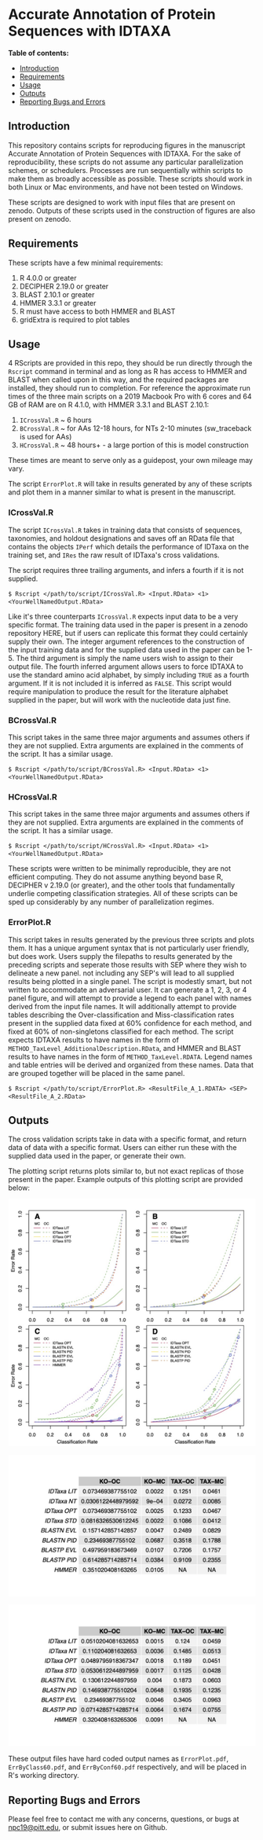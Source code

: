 # Accurate Annotation of Protein Sequences with IDTAXA

**Table of contents:**
- [Introduction](#introduction)
- [Requirements](#requirements)
- [Usage](#usage)
- [Outputs](#Outputs)
- [Reporting Bugs and Errors](#Reporting-Bugs-and-Errors)

## Introduction

This repository contains scripts for reproducing figures in the manuscript Accurate Annotation of Protein Sequences with IDTAXA. For the sake of reproducibility, these scripts do not assume any particular parallelization schemes, or schedulers. Processes are run sequentially within scripts to make them as broadly accessible as possible. These scripts should work in both Linux or Mac environments, and have not been tested on Windows.

These scripts are designed to work with input files that are present on zenodo. Outputs of these scripts used in the construction of figures are also present on zenodo.

## Requirements

These scripts have a few minimal requirements:

1. R 4.0.0 or greater
2. DECIPHER 2.19.0 or greater
3. BLAST 2.10.1 or greater
4. HMMER 3.3.1 or greater
5. R must have access to both HMMER and BLAST
6. gridExtra is required to plot tables

## Usage

4 RScripts are provided in this repo, they should be run directly through the `Rscript` command in terminal and as long as R has access to HMMER and BLAST when called upon in this way, and the required packages are installed, they should run to completion. For reference the approximate run times of the three main scripts on a 2019 Macbook Pro with 6 cores and 64 GB of RAM are on R 4.1.0, with HMMER 3.3.1 and BLAST 2.10.1:

1. `ICrossVal.R` ~ 6 hours
2. `BCrossVal.R` ~ for AAs 12-18 hours, for NTs 2-10 minutes (sw_traceback is used for AAs)
3. `HCrossVal.R` ~ 48 hours+ - a large portion of this is model construction

These times are meant to serve only as a guidepost, your own mileage may vary.

The script `ErrorPlot.R` will take in results generated by any of these scripts and plot them in a manner similar to what is present in the manuscript.

### ICrossVal.R

The script `ICrossVal.R` takes in training data that consists of sequences, taxonomies, and holdout designations and saves off an RData file that contains the objects `IPerf` which details the performance of IDTaxa on the training set, and `IRes` the raw result of IDTaxa's cross validations.

The script requires three trailing arguments, and infers a fourth if it is not supplied.

```
$ Rscript </path/to/script/ICrossVal.R> <Input.RData> <1> <YourWellNamedOutput.RData>
```

Like it's three counterparts `ICrossVal.R` expects input data to be a very specific format. The training data used in the paper is present in a zenodo repository HERE, but if users can replicate this format they could certainly supply their own. The integer argument references to the construction of the input training data and for the supplied data used in the paper can be 1-5. The third argument is simply the name users wish to assign to their output file. The fourth inferred argument allows users to force IDTAXA to use the standard amino acid alphabet, by simply including `TRUE` as a fourth argument. If it is not included it is inferred as `FALSE`. This script would require manipulation to produce the result for the literature alphabet supplied in the paper, but will work with the nucleotide data just fine.

### BCrossVal.R

This script takes in the same three major arguments and assumes others if they are not supplied. Extra arguments are explained in the comments of the script. It has a similar usage.

```
$ Rscript </path/to/script/BCrossVal.R> <Input.RData> <1> <YourWellNamedOutput.RData>
```

### HCrossVal.R

This script takes in the same three major arguments and assumes others if they are not supplied. Extra arguments are explained in the comments of the script. It has a similar usage.

```
$ Rscript </path/to/script/HCrossVal.R> <Input.RData> <1> <YourWellNamedOutput.RData>
```

These scripts were written to be minimally reproducible, they are not efficient computing. They do not assume anything beyond base R, DECIPHER v 2.19.0 (or greater), and the other tools that fundamentally underlie competing classification strategies. All of these scripts can be sped up considerably by any number of parallelization regimes.

### ErrorPlot.R

This script takes in results generated by the previous three scripts and plots them. It has a unique argument syntax that is not particularly user friendly, but does work. Users supply the filepaths to results generated by the preceding scripts and seperate those results with SEP where they wish to delineate a new panel. not including any SEP's will lead to all supplied results being plotted in a single panel. The script is modestly smart, but not written to accommodate an adversarial user. It can generate a 1, 2, 3, or 4 panel figure, and will attempt to provide a legend to each panel with names derived from the input file names. It will additionally attempt to provide tables describing the Over-classification and Miss-classification rates present in the supplied data fixed at 60% confidence for each method, and fixed at 60% of non-singletons classified for each method. The script expects IDTAXA results to have names in the form of `METHOD_TaxLevel_AdditionalDescription.RData`, and HMMER and BLAST results to have names in the form of `METHOD_TaxLevel.RDATA`. Legend names and table entries will be derived and organized from these names. Data that are grouped together will be placed in the same panel.

```
$ Rscript </path/to/script/ErrorPlot.R> <ResultFile_A_1.RDATA> <SEP> <ResultFile_A_2.RData>
```

## Outputs

The cross validation scripts take in data with a specific format, and return data of data with a specific format. Users can either run these with the supplied data used in the paper, or generate their own.

The plotting script returns plots similar to, but not exact replicas of those present in the paper. Example outputs of this plotting script are provided below:

![Error Rates Plotted](https://github.com/npcooley/AAClassification/blob/master/errorplot.jpeg)

![Error Rates when classifiers are 60% Confident](https://github.com/npcooley/AAClassification/blob/master/ErrByConf60.jpeg)

![Error Rates when classifiers have classified 60% of classifiable sequences](https://github.com/npcooley/AAClassification/blob/master/ErrByClass60.jpeg)

These output files have hard coded output names as `ErrorPlot.pdf`, `ErrByClass60.pdf`, and `ErrByConf60.pdf` respectively, and will be placed in R's working directory.

## Reporting Bugs and Errors

Please feel free to contact me with any concerns, questions, or bugs at npc19@pitt.edu, or submit issues here on Github.


